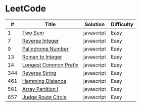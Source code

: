 LeetCode
========

| # | Title | Solution | Difficulty |
|---| ----- | -------- | ---------- |
|1|[Two Sum](https://leetcode.com/problems/two-sum/) | javascript | Easy |
|7|[Reverse Integer](https://leetcode.com/problems/reverse-integer/) | javascript | Easy |
|9|[Palindrome Number](https://leetcode.com/problems/palindrome-number/) | javascript | Easy |
|13|[Roman to Integer](https://leetcode.com/problems/roman-to-integer/) | javascript | Easy |
|14|[Longest Common Prefix](https://leetcode.com/problems/longest-common-prefix/description/) | javascript | Easy |
|344|[Reverse String](https://leetcode.com/problems/reverse-string/) | javascript | Easy |
|461|[Hamming Distance](https://leetcode.com/problems/hamming-distance/description/)| javascript | Easy |
|561|[Array Partition I](https://leetcode.com/problems/array-partition-i/description/)|javascript | Easy |
|657|[Judge Route Circle](https://leetcode.com/problems/judge-route-circle/)| javascript | Easy |
